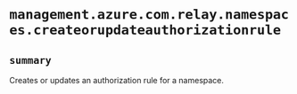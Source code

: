 # `management.azure.com.relay.namespaces.createorupdateauthorizationrule`

## `summary`
Creates or updates an authorization rule for a namespace.


